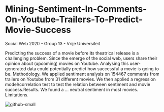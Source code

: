 # Mining-Sentiment-In-Comments-On-Youtube-Trailers-To-Predict-Movie-Success
Social Web 2020 - Group 13  - Vrije Universiteit

Predicting the success of a movie before its theatrical release is a challenging problem. Since the emerge of the social web, users share their opinion about (upcoming) movies on Youtube. Analysing this user-generated data could potentially predict how successful a movie is going to be. Methodology. We applied sentiment analysis on 154467 comments from trailers on Youtube from 31 different movies. We then applied a regression model/correlation test to test the relation between sentiment and movie success.Results. We found a ... neutral sentiment in most movies. Limitations.

![github-small](https://i.imgur.com/F66WHLf.png)
